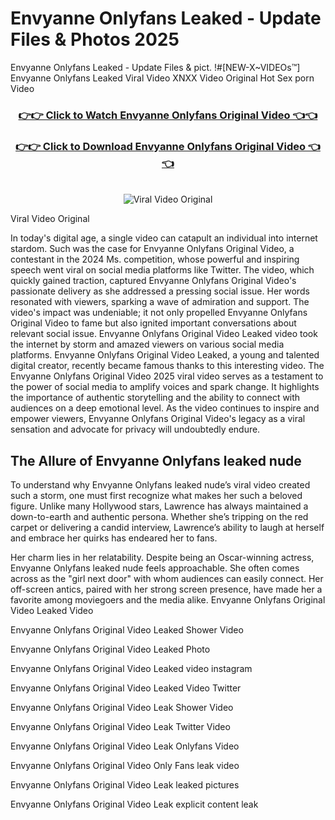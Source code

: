 # Envyanne Onlyfans Leaked - Update Files & Photos 2025

Envyanne Onlyfans Leaked - Update Files & pict. !#[NEW-X~VIDEOs™] Envyanne Onlyfans Leaked Viral Video XNXX Video Original Hot Sex porn Video
<br>
<div align="center">
<h3><a href="https://links2leaks.com?utm_source=envyanne&utm_medium=gitlong" rel="nofollow">👉👉 Click to Watch Envyanne Onlyfans Original Video 👈👈</a></h3>
<h3><a href="https://links2leaks.com?utm_source=envyanne&utm_medium=gitlong" rel="nofollow">👉👉 Click to Download Envyanne Onlyfans Original Video 👈👈</a></h3>
<br>
<a href="https://links2leaks.com?utm_source=envyanne&utm_medium=gitlong" rel="nofollow"><img src="https://i.ibb.co/Gkj2r4b/banner.png" alt="Viral Video Original" style="max-width: 100%; display: inline-block;" data-target="animated-image.originalImage"></a>
</div>

Viral Video Original

In today's digital age, a single video can catapult an individual into internet stardom. Such was the case for Envyanne Onlyfans Original Video, a contestant in the 2024 Ms. competition, whose powerful and inspiring speech went viral on social media platforms like Twitter.
The video, which quickly gained traction, captured Envyanne Onlyfans Original Video's passionate delivery as she addressed a pressing social issue. Her words resonated with viewers, sparking a wave of admiration and support. The video's impact was undeniable; it not only propelled Envyanne Onlyfans Original Video to fame but also ignited important conversations about relevant social issue.
Envyanne Onlyfans Original Video Leaked video took the internet by storm and amazed viewers on various social media platforms. Envyanne Onlyfans Original Video Leaked, a young and talented digital creator, recently became famous thanks to this interesting video.
The Envyanne Onlyfans Original Video 2025 viral video serves as a testament to the power of social media to amplify voices and spark change. It highlights the importance of authentic storytelling and the ability to connect with audiences on a deep emotional level. As the video continues to inspire and empower viewers, Envyanne Onlyfans Original Video's legacy as a viral sensation and advocate for privacy will undoubtedly endure.

<h2>The Allure of Envyanne Onlyfans leaked nude</h2>


To understand why Envyanne Onlyfans leaked nude’s viral video created such a storm, one must first recognize what makes her such a beloved figure. Unlike many Hollywood stars, Lawrence has always maintained a down-to-earth and authentic persona. Whether she’s tripping on the red carpet or delivering a candid interview, Lawrence’s ability to laugh at herself and embrace her quirks has endeared her to fans.

Her charm lies in her relatability. Despite being an Oscar-winning actress, Envyanne Onlyfans leaked nude feels approachable. She often comes across as the "girl next door" with whom audiences can easily connect. Her off-screen antics, paired with her strong screen presence, have made her a favorite among moviegoers and the media alike.
Envyanne Onlyfans Original Video Leaked Video

Envyanne Onlyfans Original Video Leaked Shower Video

Envyanne Onlyfans Original Video Leaked Photo

Envyanne Onlyfans Original Video Leaked video instagram

Envyanne Onlyfans Original Video Leaked Video Twitter

Envyanne Onlyfans Original Video Leak Shower Video

Envyanne Onlyfans Original Video Leak Twitter Video

Envyanne Onlyfans Original Video Leak Onlyfans Video

Envyanne Onlyfans Original Video Only Fans leak video

Envyanne Onlyfans Original Video Leak leaked pictures

Envyanne Onlyfans Original Video Leak explicit content leak